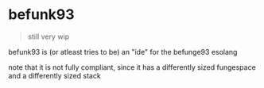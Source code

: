 # befunk93
> still very wip

befunk93 is (or atleast tries to be) an "ide" for the befunge93 esolang

note that it is not fully compliant, since it has a differently sized fungespace and a differently sized stack
